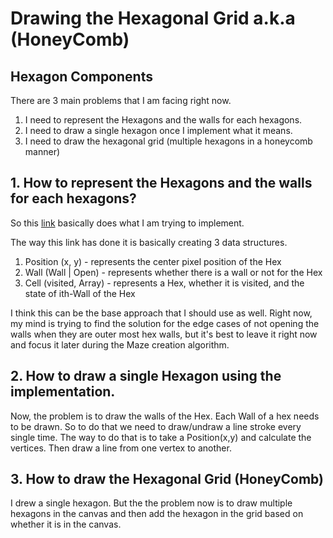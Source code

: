 # Drawing the Hexagonal Grid a.k.a (HoneyComb)
## Hexagon Components

There are 3 main problems that I am facing right now.
1. I need to represent the Hexagons and the walls for each hexagons.
2. I need to draw a single hexagon once I implement what it means.
3. I need to draw the hexagonal grid (multiple hexagons in a honeycomb manner)


## 1. How to represent the Hexagons and the walls for each hexagons?

So this [link](https://github.com/basile-henry/hexamaze/blob/master/src/Main.hs) basically does what I am trying to implement.

The way this link has done it is basically creating 3 data structures.
1. Position (x, y) - represents the center pixel position of the Hex
2. Wall (Wall | Open) - represents whether there is a wall or not for the Hex
3. Cell (visited, Array<Wall>) - represents a Hex, whether it is visited, and the state of ith-Wall of the Hex

I think this can be the base approach that I should use as well. Right now, my mind is trying to find the solution for the edge cases of not opening the walls when they are outer most hex walls, but it's best to leave it right now and focus it later during the Maze creation algorithm.

## 2. How to draw a single Hexagon using the implementation.

Now, the problem is to draw the walls of the Hex. Each Wall of a hex needs to be drawn. So to do that we need to draw/undraw a line stroke every single time. The way to do that is to take a Position(x,y) and calculate the vertices. Then draw a line from one vertex to another.

## 3. How to draw the Hexagonal Grid (HoneyComb)

I drew a single hexagon. But the the problem now is to draw multiple hexagons in the canvas and then add the hexagon in the grid based on whether it is in the canvas.